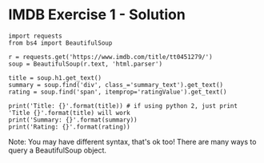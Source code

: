 # IMDB Exercise 1 - Solution

```
import requests
from bs4 import BeautifulSoup

r = requests.get('https://www.imdb.com/title/tt0451279/')
soup = BeautifulSoup(r.text, 'html.parser')

title = soup.h1.get_text()
summary = soup.find('div', class_='summary_text').get_text()
rating = soup.find('span', itemprop='ratingValue').get_text()

print('Title: {}'.format(title)) # if using python 2, just print 'Title {}'.format(title) will work
print('Summary: {}'.format(summary))
print('Rating: {}'.format(rating))
```

Note: You may have different syntax, that's ok too! There are many ways to query a BeautifulSoup object.